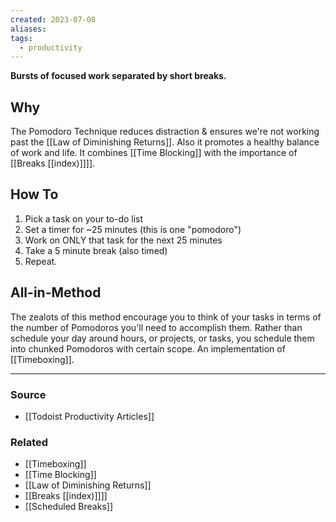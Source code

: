 ```yaml
---
created: 2023-07-08
aliases: 
tags:
  - productivity
---
```

**Bursts of focused work separated by short breaks.**

## Why

The Pomodoro Technique reduces distraction & ensures we're not working past the [[Law of Diminishing Returns]]. Also it promotes a healthy balance of work and life. It combines [[Time Blocking]] with the importance of [[Breaks [[index)]]]].

## How To

1. Pick a task on your to-do list
2. Set a timer for ~25 minutes (this is one "pomodoro")
3. Work on ONLY that task for the next 25 minutes
4. Take a 5 minute break (also timed)
5. Repeat.

## All-in-Method

The zealots of this method encourage you to think of your tasks in terms of the number of Pomodoros you'll need to accomplish them. Rather than schedule your day around hours, or projects, or tasks, you schedule them into chunked Pomodoros with certain scope. An implementation of [[Timeboxing]].

****
### Source
- [[Todoist Productivity Articles]]

### Related
- [[Timeboxing]] 
- [[Time Blocking]] 
- [[Law of Diminishing Returns]] 
- [[Breaks [[index)]]]] 
- [[Scheduled Breaks]]